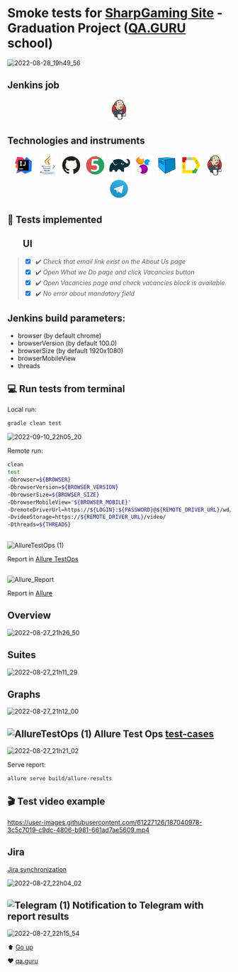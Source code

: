 # Smoke tests for [SharpGaming Site](https://www.sharpgaming.com/) - Graduation Project ([QA.GURU](https://qa.guru/en/) school)
<p align="center">

![2022-08-28_19h49_56](https://user-images.githubusercontent.com/61227126/187082864-205fc0e1-135f-477a-b59b-ec897b0000b5.png)

## Jenkins job
<p align="center">
<a href="https://jenkins.autotests.cloud/job/SharpGamingSmokeTests/"><img src="src/images/logo/Jenkins.svg" width="50" height="50"  alt="Jenkins" title="Jenkins"/></a>
<p>
                                                               
## Technologies and instruments
<p align="center">
<a href="https://www.jetbrains.com/idea/"><img src="src/images/logo/Idea.svg" width="50" height="50"  alt="IDEA" title="IntelliJ IDEA"/></a>
<a href="https://www.java.com/"><img src="src/images/logo/Java.svg" width="50" height="50"  alt="Java" title="Java"/></a>
<a href="https://github.com/"><img src="src/images/logo/GitHub.svg" width="50" height="50"  alt="Github" title="GitHub"/></a>
<a href="https://junit.org/junit5/"><img src="src/images/logo/Junit5.svg" width="50" height="50"  alt="JUnit 5" title="JUnit 5"/></a>
<a href="https://gradle.org/"><img src="src/images/logo/Gradle.svg" width="50" height="50"  alt="Gradle" title="Gradle"/></a>
<a href="https://selenide.org/"><img src="src/images/logo/Selenide.svg" width="50" height="50"  alt="Selenide" title="Selenide"/></a>
<a href="https://aerokube.com/selenoid/"><img src="src/images/logo/Selenoid.svg" width="50" height="50"  alt="Selenoid" title="Selenoid"/></a>
<a href="https://github.com/allure-framework/allure2"><img src="src/images/logo/Allure.svg" width="50" height="50"  alt="Allure" title="Allure"/></a>
<a href="https://www.jenkins.io/"><img src="src/images/logo/Jenkins.svg" width="50" height="50"  alt="Jenkins" title="Jenkins"/></a>
<a href="https://web.telegram.org/"><img width="50" height="50"  alt="Telegram" src="src/images\logo\Telegram.svg" title="Telegram"></a>
</p>

## :bookmark_tabs: Tests implemented

## &nbsp;&nbsp;&nbsp;&nbsp;&nbsp;&nbsp; UI

> - [x] :heavy_check_mark: *Check that email link exist on the About Us page*
> - [x] :heavy_check_mark: *Open What we Do page and click Vacancies button*
> - [x] :heavy_check_mark: *Open Vacancies page and check vacancies block is available*
> - [x] :heavy_check_mark: *No error about mandatory field*

## Jenkins build parameters:

- browser (by default chrome)
- browserVersion (by default 100.0)
- browserSize (by default 1920x1080)
- browserMobileView
- threads

## :computer: Run tests from terminal

Local run:
```bash
gradle clean test
```
![2022-09-10_22h05_20](https://user-images.githubusercontent.com/61227126/189496138-da3b49d6-eb9a-491c-becb-d93d612d3232.png)


Remote run:
```bash
clean
test
-Dbrowser=${BROWSER}
-DbrowserVersion=${BROWSER_VERSION}
-DbrowserSize=${BROWSER_SIZE}
-DbrowserMobileView="${BROWSER_MOBILE}"
-DremoteDriverUrl=https://${LOGIN}:${PASSWORD}@${REMOTE_DRIVER_URL}/wd/hub/
-DvideoStorage=https://${REMOTE_DRIVER_URL}/video/
-Dthreads=${THREADS}
```

##
![AllureTestOps (1)](https://user-images.githubusercontent.com/61227126/178105147-0d813199-d937-436f-afcb-2f80e941ccaf.png)
<p></a> Report in <a target="_blank" href="https://allure.autotests.cloud/launch/15463">Allure TestOps</a><p>
 
## 
![Allure_Report](https://user-images.githubusercontent.com/61227126/178105175-54c2a093-f0f3-4212-bcc7-2343399d33ba.png)
<p></a> Report in <a target="_blank" href="https://jenkins.autotests.cloud/job/SharpGamingSmokeTests/10/allure/">Allure</a><p>

## Overview
![2022-08-27_21h26_50](https://user-images.githubusercontent.com/61227126/187041308-0abc16c8-9fee-4a38-8de9-cb6413e48bd2.png)

## Suites
![2022-08-27_21h11_29](https://user-images.githubusercontent.com/61227126/187040788-f4dd845a-8fc1-4f1d-acba-f056aa946eeb.png)

## Graphs
![2022-08-27_21h12_00](https://user-images.githubusercontent.com/61227126/187040813-7b974f4f-3e00-44d8-b343-12bde18350aa.png)
  
## ![AllureTestOps (1)](https://user-images.githubusercontent.com/61227126/177992986-b5498dfb-8e67-4e40-a355-afb590f616a8.png) Allure Test Ops [test-cases](https://allure.autotests.cloud/project/1553/test-cases?treeId=0)
![2022-08-27_21h21_02](https://user-images.githubusercontent.com/61227126/187041223-7a86c458-ddda-4f54-91d0-9e67561381be.png)

Serve report:
```bash
allure serve build/allure-results
```

## :clapper: Test video example
https://user-images.githubusercontent.com/61227126/187040978-3c5c7019-c9dc-4806-b981-661ad7ae5609.mp4

## Jira
<p></a><a target="_blank" href="https://jira.autotests.cloud/browse/AUTO-1325">Jira synchronization</a><p>
  
![2022-08-27_22h04_02](https://user-images.githubusercontent.com/61227126/187042577-002567bf-57ec-4cf2-9be3-ee3d0ad2fb38.png)

## ![Telegram (1)](https://user-images.githubusercontent.com/61227126/177992751-b5d98d08-29ee-4f20-98ff-8cbacdba530c.png) Notification to Telegram with report results 
![2022-08-27_22h15_54](https://user-images.githubusercontent.com/61227126/187042987-3308f7b9-8ca0-4df0-abd5-d0b4b8a0fe3e.png)

:arrow_up: [Go up](#lift)
 
:heart: <a target="_blank" href="https://qa.guru">qa.guru</a><br/>
